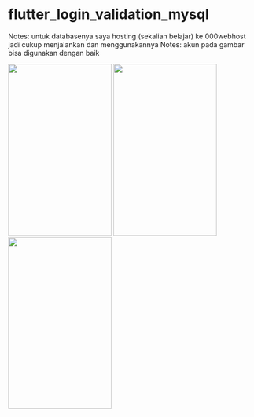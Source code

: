 # flutter_login_validation_mysql

Notes: untuk databasenya saya hosting (sekalian belajar) ke 000webhost jadi cukup menjalankan dan menggunakannya
Notes: akun pada gambar bisa digunakan dengan baik


<img src="https://user-images.githubusercontent.com/69227102/90318672-538dab00-df5c-11ea-9c9b-1d10e78b4b4a.jpg" width="210" height="350">        <img src="https://user-images.githubusercontent.com/69227102/90318689-6bfdc580-df5c-11ea-878a-775d4119eb92.jpg" width="210" height="350">        <img src="https://user-images.githubusercontent.com/69227102/90318730-a49d9f00-df5c-11ea-90b3-20bf83446acc.jpg" width="210" height="350">

